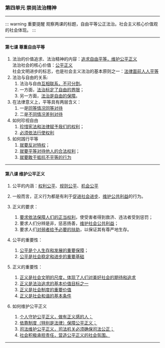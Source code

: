 ### 第四单元 崇尚法治精神

---

::: warning 重要提醒
观察两课的标题，自由平等公正法治。社会主义核心价值观的社会体现。
:::

---

#### 第七课 尊重自由平等

1. 法治的价值追求、法治精神的内容：<u>追求自由平等，维护公平正义</u><br>
   法治社会的核心价值：<u>公平正义</u><br>
   社会文明进步的标志，也是社会主义法治的基本原则之一：<u>法律面前人人平等</u>
2. 法治与自由的关系:
    1. 法治与自由<u>互相联系，不可分割</u>。
    2. 一方面，<u>法治标定了自由的界限</u>；
    3. 另一方面，<u>法治是自由的保障</u>。
3. 在法律意义上，平等具有两层含义：
    1. 一是<u>同等情况同等对待</u>
    2. 二是<u>不同情况差别对待</u>
4. 如何珍视自由
    1. <u>珍惜宪法和法律赋予我们的权利</u>；
    2. <u>必须依法行使权利</u>
5. 如何践行平等
    1. <u>就要反对特权</u>；
    2. <u>就要平等对待他人的合法权利</u>；
    3. <u>就要敢于抵抗不平等的行为</u>

---

#### 第八课 维护公平正义

1. 公平的内涵：<u>权利公平</u>、<u>规则公平</u>、<u>机会公平</u>

2. 一般而言，正义行为都是有利于<u>促进社会进步</u>、<u>维护公共利益</u>的行为。

3. 正义的要求：

    1. <u>要求依法保障人们的正当权利</u>，使受害者得到救济、违法者受到惩罚；
    2. 要求人们分辨是非，惩恶扬善，<u>维护社会公共利益</u>；
    3. 要求人们<u>对弱者给予必要的扶助</u>，以保证其有尊严地生存。

4. 公平的重要性：

    1. <u>公平是个人生存和发展的重要保障</u>；
    2. <u>公平是社会稳定和进步的重要基础</u>

5. 正义的重要性：

    1. <u>正义是社会文明的尺度，体现了人们对美好社会的期待和追求</u>
    2. <u>正义是法治追求的基本价值目标之一</u>
    3. <u>正义是社会制度的重要价值</u>
    4. <u>正义是社会和谐的基本条件</u>

6. 如何维护公平正义
    1. <u>个人守护公平正义，做有正义感的人；</u>
    2. <u>依靠制度（特别是法律）保障公平正义；</u>
    3. <u>司法维护公平正义，司法机关必须确保司法公正；</u>
    4. <u>社会积极承担责任，营造公平正义的社会氛围。</u>

---
